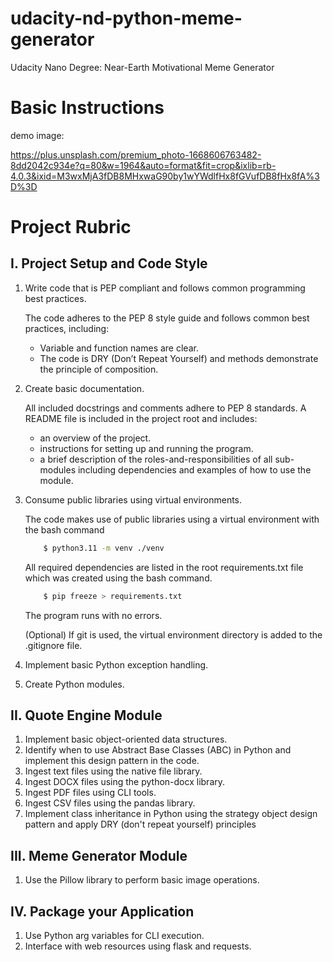 # udacity-nd-python-meme-generator
Udacity Nano Degree: Near-Earth Motivational Meme Generator

# Basic Instructions


demo image:

https://plus.unsplash.com/premium_photo-1668606763482-8dd2042c934e?q=80&w=1964&auto=format&fit=crop&ixlib=rb-4.0.3&ixid=M3wxMjA3fDB8MHxwaG90by1wYWdlfHx8fGVufDB8fHx8fA%3D%3D



# Project Rubric

## I. Project Setup and Code Style

1. Write code that is PEP compliant and follows common programming best practices.

    The code adheres to the PEP 8 style guide and follows common best practices, including:

   - Variable and function names are clear.
   - The code is DRY (Don’t Repeat Yourself) and methods demonstrate the principle of composition.


2. Create basic documentation.

    All included docstrings and comments adhere to PEP 8 standards. 
    A README file is included in the project root and includes:

    - an overview of the project.
    - instructions for setting up and running the program.
    - a brief description of the roles-and-responsibilities of all sub-modules including dependencies and examples of how to use the module.

3. Consume public libraries using virtual environments.

    The code makes use of public libraries using a virtual environment with the bash command
    ```bash
        $ python3.11 -m venv ./venv
    ```

    All required dependencies are listed in the root requirements.txt file which was created using the bash command.
    ```bash
        $ pip freeze > requirements.txt
    ```

    The program runs with no errors.

    (Optional) If git is used, the virtual environment directory is added to the .gitignore file.

4. Implement basic Python exception handling.
5. Create Python modules.



## II. Quote Engine Module

1. Implement basic object-oriented data structures.
2. Identify when to use Abstract Base Classes (ABC) in Python and implement this design pattern in the code.
3. Ingest text files using the native file library.
4. Ingest DOCX files using the python-docx library.
5. Ingest PDF files using CLI tools.
6. Ingest CSV files using the pandas library.
7. Implement class inheritance in Python using the strategy object design pattern and apply DRY (don't repeat yourself) principles



## III. Meme Generator Module

1. Use the Pillow library to perform basic image operations.





## IV. Package your Application

1. Use Python arg variables for CLI execution.
2. Interface with web resources using flask and requests.


